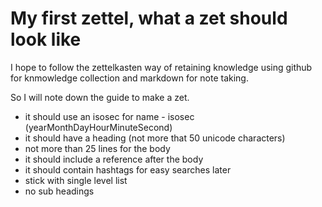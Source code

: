 # My first zettel, what a zet should look like

I hope to follow the zettelkasten way of retaining knowledge using github for knmowledge collection and markdown for note taking.

So I will note down the guide to make a zet.

* it should use an isosec for name - isosec (yearMonthDayHourMinuteSecond)
* it should have a heading (not more that 50 unicode characters)
* not more than 25 lines for the body
* it should include a reference after the body
* it should contain hashtags for easy searches later
* stick with single level list
* no sub headings

